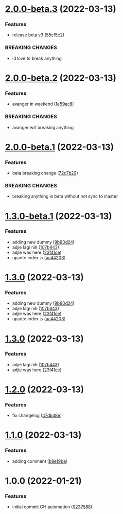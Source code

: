 # [2.0.0-beta.3](https://github.com/devetek/nodejs-github-action/compare/v2.0.0-beta.2...v2.0.0-beta.3) (2022-03-13)


### Features

* release beta v3 ([55cf5c2](https://github.com/devetek/nodejs-github-action/commit/55cf5c2b35dd50edb3e477dd282bc42bd517a175))


### BREAKING CHANGES

* id love to break anything

# [2.0.0-beta.2](https://github.com/devetek/nodejs-github-action/compare/v2.0.0-beta.1...v2.0.0-beta.2) (2022-03-13)


### Features

* avanger in weekend ([1e59ac8](https://github.com/devetek/nodejs-github-action/commit/1e59ac813b5d00e9c5e59b560cdff743a145571d))


### BREAKING CHANGES

* avanger will breaking anything

# [2.0.0-beta.1](https://github.com/devetek/nodejs-github-action/compare/v1.3.0-beta.1...v2.0.0-beta.1) (2022-03-13)


### Features

* beta breaking change ([72c7b29](https://github.com/devetek/nodejs-github-action/commit/72c7b29da5ac39e354e2aeecdde5fa7ecc427846))


### BREAKING CHANGES

* breaking anything in beta without not sync to master

# [1.3.0-beta.1](https://github.com/devetek/nodejs-github-action/compare/v1.2.0...v1.3.0-beta.1) (2022-03-13)


### Features

* adding new dummy ([9b80d24](https://github.com/devetek/nodejs-github-action/commit/9b80d244bf59ac0209ba1cbb6cc37f5dd03b86f3))
* adjie lagi nih ([107b443](https://github.com/devetek/nodejs-github-action/commit/107b4437ba483a3f7213fb896cdbc7a659bc968e))
* adjie was here ([23f41ce](https://github.com/devetek/nodejs-github-action/commit/23f41ce02c21fc2d0e8c2bfa26c89bcd59150767))
* upadte index.js ([ac44203](https://github.com/devetek/nodejs-github-action/commit/ac442036039e6c37960be0b5c0e32e1c01e90214))

# [1.3.0](https://github.com/devetek/nodejs-github-action/compare/v1.2.0...v1.3.0) (2022-03-13)


### Features

* adding new dummy ([9b80d24](https://github.com/devetek/nodejs-github-action/commit/9b80d244bf59ac0209ba1cbb6cc37f5dd03b86f3))
* adjie lagi nih ([107b443](https://github.com/devetek/nodejs-github-action/commit/107b4437ba483a3f7213fb896cdbc7a659bc968e))
* adjie was here ([23f41ce](https://github.com/devetek/nodejs-github-action/commit/23f41ce02c21fc2d0e8c2bfa26c89bcd59150767))
* upadte index.js ([ac44203](https://github.com/devetek/nodejs-github-action/commit/ac442036039e6c37960be0b5c0e32e1c01e90214))

# [1.3.0](https://github.com/devetek/nodejs-github-action/compare/v1.2.0...v1.3.0) (2022-03-13)


### Features

* adjie lagi nih ([107b443](https://github.com/devetek/nodejs-github-action/commit/107b4437ba483a3f7213fb896cdbc7a659bc968e))
* adjie was here ([23f41ce](https://github.com/devetek/nodejs-github-action/commit/23f41ce02c21fc2d0e8c2bfa26c89bcd59150767))

# [1.2.0](https://github.com/devetek/nodejs-github-action/compare/v1.1.0...v1.2.0) (2022-03-13)


### Features

* fix changelog ([47dbd8e](https://github.com/devetek/nodejs-github-action/commit/47dbd8e43d2104f15ac844bfed74806bd4516184))

# [1.1.0](https://github.com/devetek/nodejs-github-action/compare/v1.0.0...v1.1.0) (2022-03-13)


### Features

* adding comment ([b8e19be](https://github.com/devetek/nodejs-github-action/commit/b8e19beca86267534d782efae5843eb777e8d895))

# 1.0.0 (2022-01-21)


### Features

* initial commit GH automation ([0237588](https://github.com/devetek/nodejs-github-action/commit/0237588ec3713271912e52a83771302670dc7260))
